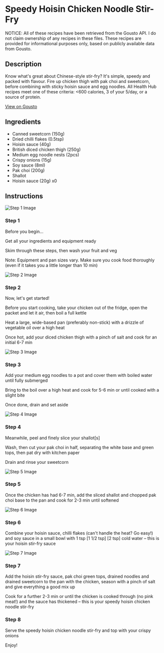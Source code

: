 # Speedy Hoisin Chicken Noodle Stir-Fry

NOTICE: All of these recipes have been retrieved from the Gousto API. I do not claim ownership of any recipes in these files. These recipes are provided for informational purposes only, based on publicly available data from Gousto.

## Description

Know what's great about Chinese-style stir-fry? It's simple, speedy and packed with flavour. Fire up chicken thigh with pak choi and sweetcorn, before combining with sticky hoisin sauce and egg noodles. All Health Hub recipes meet one of these criteria: <600 calories, 3 of your 5/day, or a source of protein.

[View on Gousto](https://www.gousto.co.uk/recipes/cookbook/speedy-hoisin-chicken-noodle-stir-fry)

## Ingredients

- Canned sweetcorn (150g)
- Dried chilli flakes (0.5tsp)
- Hoisin sauce (40g)
- British diced chicken thigh (250g)
- Medium egg noodle nests (2pcs)
- Crispy onions (15g)
- Soy sauce (8ml)
- Pak choi (200g)
- Shallot
- Hoisin sauce (20g) x0

## Instructions

![Step 1 Image](https://production-media.gousto.co.uk/cms/recipe-step-image/Admin10mm-Step-1-1649845827265-x200.jpg)

### Step 1

Before you begin...

Get all your ingredients and equipment ready

Skim through these steps, then wash your fruit and veg

Note: Equipment and pan sizes vary. Make sure you cook food thoroughly (even if it takes you a little longer than 10 min)

![Step 2 Image](https://production-media.gousto.co.uk/cms/recipe-step-image/step-2-1649847372445-x200.jpg)

### Step 2

Now, let's get started!

Before you start cooking, take your chicken out of the fridge, open the packet and let it air, then boil a full kettle

Heat a large, wide-based pan (preferably non-stick) with a drizzle of vegetable oil over a high heat

Once hot, add your diced chicken thigh with a pinch of salt and cook for an initial 6-7 min

![Step 3 Image](https://production-media.gousto.co.uk/cms/recipe-step-image/step-3-1649847380856-x200.jpg)

### Step 3

Add your medium egg noodles to a pot and cover them with boiled water until fully submerged

Bring to the boil over a high heat and cook for 5-6 min or until cooked with a slight bite

Once done, drain and set aside

![Step 4 Image](https://production-media.gousto.co.uk/cms/recipe-step-image/step-4-1649847384202-x200.jpg)

### Step 4

Meanwhile, peel and finely slice your shallot[s]

Wash, then cut your pak choi in half, separating the white base and green tops, then pat dry with kitchen paper

Drain and rinse your sweetcorn

![Step 5 Image](https://production-media.gousto.co.uk/cms/recipe-step-image/step-5-1649847389037-x200.jpg)

### Step 5

Once the chicken has had 6-7 min, add the sliced shallot and chopped pak choi base to the pan and cook for 2-3 min until softened

![Step 6 Image](https://production-media.gousto.co.uk/cms/recipe-step-image/step-6-1649847392907-x200.jpg)

### Step 6

Combine your hoisin sauce, chilli flakes (can't handle the heat? Go easy!) and soy sauce in a small bowl with 1 tsp <span class="text-purple">[1 1/2 tsp]</span> <span class="text-danger">[2 tsp]</span> cold water – this is your hoisin stir-fry sauce

![Step 7 Image](https://production-media.gousto.co.uk/cms/recipe-step-image/step-7-1649847397245-x200.jpg)

### Step 7

Add the hoisin stir-fry sauce, pak choi green tops, drained noodles and drained sweetcorn to the pan with the chicken, season with a pinch of salt and give everything a good mix up

Cook for a further 2-3 min or until the chicken is cooked through (no pink meat!) and the sauce has thickened – this is your speedy hoisin chicken noodle stir-fry

### Step 8

Serve the speedy hoisin chicken noodle stir-fry and top with your crispy onions

Enjoy!

